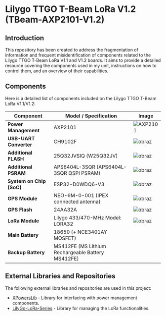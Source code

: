 # Lilygo TTGO T-Beam LoRa V1.2 (TBeam-AXP2101-V1.2)

## Introduction

This repository has been created to address the fragmentation of information and frequent misidentification of components related to the Lilygo TTGO T-Beam LoRa V1.1 and V1.2 boards. It aims to provide a detailed resource covering the components used in my unit, instructions on how to control them, and an overview of their capabilities.

## Components

Here is a detailed list of components included on the Lilygo TTGO T-Beam LoRa V1.1/V1.2:

| Component            | Model / Specification                                          | Image                                                                                                                        |
|----------------------|----------------------------------------------------------------|------------------------------------------------------------------------------------------------------------------------------|
| **Power Management** | AXP2101                                                        | ![AXP2101](https://github.com/kamilzierke/lilygottgotbeamlorav11v12/assets/67487992/a5136ea7-2379-4551-95cc-fb42595513b3)   |
| **USB-UART Converter** | CH9102F                                                      |  ![obraz](https://github.com/kamilzierke/lilygottgotbeamlorav11v12/assets/67487992/848ba108-04f1-4a04-b5bf-2fd15cf001b3)    |
| **Additional FLASH** | 25Q32JVSIQ (W25Q32JV)                                          |![obraz](https://github.com/kamilzierke/lilygottgotbeamlorav11v12/assets/67487992/82142d90-f1b8-4bac-abb7-32ea806ee841)       |
| **Additional PSRAM** | APS6404L-3SQR (APS6404L-3SQR QSPI PSRAM)                       | ![obraz](https://github.com/kamilzierke/lilygottgotbeamlorav11v12/assets/67487992/7fd6b1fb-a30d-4301-bda7-35a142bf4a6e)      |
| **System on Chip (SoC)** | ESP32-D0WDQ6-V3                                             |![obraz](https://github.com/kamilzierke/lilygottgotbeamlorav11v12/assets/67487992/bb0f027d-7781-4a3d-bb46-1142eafdaf45)     |
| **GPS Module**       | NEO-6M-0-001 (IPEX connected antenna)                           |![obraz](https://github.com/kamilzierke/lilygottgotbeamlorav11v12/assets/67487992/6987e2af-3f7d-4b80-96b6-a4243fffe04a)        |
| **GPS Flash**        | 24AA32A                                                        |![obraz](https://github.com/kamilzierke/lilygottgotbeamlorav11v12/assets/67487992/07592282-7e65-43e0-bd46-ae4148658ce7)       |
| **LoRa Module**      | Lilygo 433/470-MHz Model: LORA32                               |![obraz](https://github.com/kamilzierke/lilygottgotbeamlorav11v12/assets/67487992/89bad018-498a-4dc5-b4c3-77323839dbb4)       |
| **Main Battery**     | 18650 (+ NCE3401AY MOSFET)                                     |                                                                                           |
| **Backup Battery**   | MS412FE (MS Lithium Rechargeable Battery MS412FE)              |                                                                                           |



## External Libraries and Repositories

The following external libraries and repositories are used in this project:

- [XPowersLib](https://github.com/lewisxhe/XPowersLib) - Library for interfacing with power management components.
- [LilyGo-LoRa-Series](https://github.com/Xinyuan-LilyGO/LilyGo-LoRa-Series) - Library for managing the LoRa functionalities.

